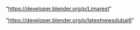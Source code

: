 "https://developer.blender.org/p/Limarest"

 
"https://developer.blender.org/p/latestnewsdubai6"


 
